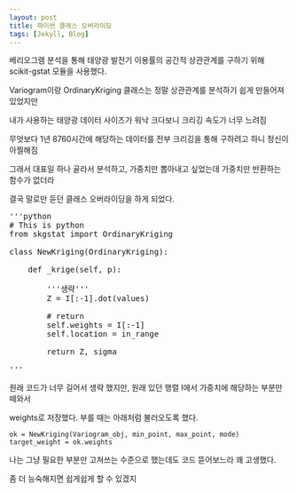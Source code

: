 ```yaml
---
layout: post
title: 파이썬 클래스 오버라이딩
tags: [Jekyll, Blog]
---
```


베리오그램 분석을 통해 태양광 발전기 이용률의 공간적 상관관계를 구하기 위해 scikit-gstat 모듈을 사용했다.

Variogram이랑 OrdinaryKriging 클래스는 정말 상관관계를 분석하기 쉽게 만들어져있었지만

내가 사용하는 태양광 데이터 사이즈가 워낙 크다보니 크리깅 속도가 너무 느려짐

무엇보다 1년 8760시간에 해당하는 데이터를 전부 크리깅을 통해 구하려고 하니 정신이 아찔해짐

그래서 대표일 하나 골라서 분석하고, 가중치만 뽑아내고 싶었는데 가중치만 반환하는 함수가 없더라

결국 말로만 듣던 클래스 오버라이딩을 하게 되었다.

<pre>
'''python
# This is python
from skgstat import OrdinaryKriging

class NewKriging(OrdinaryKriging):
    
    def _krige(self, p):
    
        '''생략'''
        Z = I[:-1].dot(values)
        
        # return
        self.weights = I[:-1]
        self.location = in_range
        
        return Z, sigma     
        
'''
</pre>

원래 코드가 너무 길어서 생략 했지만, 원래 있던 행렬 I에서 가중치에 해당하는 부분만 떼와서

weights로 저장했다. 부를 때는 아래처럼 불러오도록 했다.

<pre>
<code>ok = NewKriging(Variogram_obj, min_point, max_point, mode)
target_weight = ok.weights </code>
</pre>

나는 그냥 필요한 부분만 고쳐쓰는 수준으로 했는데도 코드 뜯어보느라 꽤 고생했다.

좀 더 능숙해지면 쉽게쉽게 할 수 있겠지